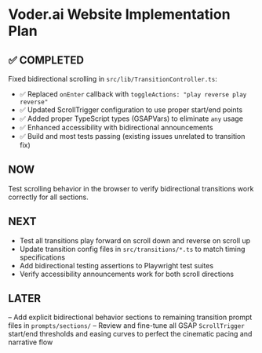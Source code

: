 # Voder.ai Website Implementation Plan

## ✅ COMPLETED

Fixed bidirectional scrolling in `src/lib/TransitionController.ts`:
- ✅ Replaced `onEnter` callback with `toggleActions: "play reverse play reverse"`
- ✅ Updated ScrollTrigger configuration to use proper start/end points
- ✅ Added proper TypeScript types (GSAPVars) to eliminate `any` usage
- ✅ Enhanced accessibility with bidirectional announcements
- ✅ Build and most tests passing (existing issues unrelated to transition fix)

## NOW

Test scrolling behavior in the browser to verify bidirectional transitions work correctly for all sections.

## NEXT

- Test all transitions play forward on scroll down and reverse on scroll up
- Update transition config files in `src/transitions/*.ts` to match timing specifications
- Add bidirectional testing assertions to Playwright test suites
- Verify accessibility announcements work for both scroll directions

## LATER

– Add explicit bidirectional behavior sections to remaining transition prompt files in `prompts/sections/`
– Review and fine-tune all GSAP `ScrollTrigger` start/end thresholds and easing curves to perfect the cinematic pacing and narrative flow